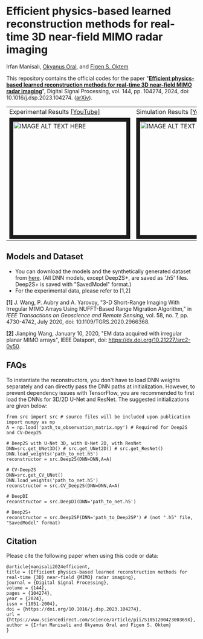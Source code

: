 # Efficient physics-based learned reconstruction methods for real-time 3D near-field MIMO radar imaging
Irfan Manisalı, [Okyanus Oral](https://eee.metu.edu.tr/personel/okyanus-oral), and [Figen S. Oktem](https://blog.metu.edu.tr/figeno/) 

This repository contains the official codes for the paper "[**Efficient physics-based learned reconstruction methods for real-time 3D near-field MIMO radar imaging**](https://www.sciencedirect.com/science/article/pii/S105120042300369X)", Digital Signal Processing, vol. 144, pp. 104274, 2024, doi: 10.1016/j.dsp.2023.104274. ([arXiv](https://arxiv.org/abs/2312.16959)).

<table>
<tr><td>Experimental Results <a href="http://www.youtube.com/watch?feature=player_embedded&v=9qTrIXIPdVc">[YouTube]</a></td><td>Simulation Results <a href="http://www.youtube.com/watch?feature=player_embedded&v=Mg4YhEuxVL4">[YouTube]</a></td></tr>
<tr><td><a href="http://www.youtube.com/watch?feature=player_embedded&v=9qTrIXIPdVc
" target="_blank"><img src="http://img.youtube.com/vi/9qTrIXIPdVc/0.jpg" 
alt="IMAGE ALT TEXT HERE" width="300" height="" border="10" /></a></td><td><a href="http://www.youtube.com/watch?feature=player_embedded&v=Mg4YhEuxVL4
" target="_blank"><img src="http://img.youtube.com/vi/Mg4YhEuxVL4/0.jpg" 
alt="IMAGE ALT TEXT HERE" width="300" height="" border="10" /></a></td></tr>
</table>

## Models and Dataset

- You can download the models and the synthetically generated dataset from [here](https://drive.google.com/drive/folders/1De2VF7KIOp3DHYNgCHkcx-fLM0cnTnM6?usp=sharing). (All DNN models, except Deep2S+, are saved as '.h5' files. Deep2S+ is saved with "SavedModel" format.)
- For the experimental data, please refer to [1,2]

**[1]** J. Wang, P. Aubry and A. Yarovoy, "3-D Short-Range Imaging With Irregular MIMO Arrays Using NUFFT-Based Range Migration Algorithm," in _IEEE Transactions on Geoscience and Remote Sensing_, vol. 58, no. 7, pp. 4730-4742, July 2020, doi: 10.1109/TGRS.2020.2966368.

**[2]** Jianping Wang, January 10, 2020, "EM data acquired with irregular planar MIMO arrays", IEEE Dataport, doi: https://dx.doi.org/10.21227/src2-0y50.

## FAQs
To instantiate the reconstructors, you don't have to load DNN weights separately and can directly pass the DNN paths at initialization. However, to prevent dependency issues with TensorFlow, you are recommended to first load the DNNs for 3D/2D U-Net and ResNet. The suggested initializations are given below:

    from src import src # source files will be included upon publication
    import numpy as np
    A = np.load('path_to_observation_matrix.npy') # Required for Deep2S and CV-Deep2S
   
    # Deep2S with U-Net 3D, with U-Net 2D, with ResNet
    DNN=src.get_UNet3D() # src.get_UNet2D() # src.get_ResNet()
    DNN.load_weights('path_to_net.h5')
    reconstructor = src.Deep2S(DNN=DNN,A=A)

    # CV-Deep2S
    DNN=src.get_CV_UNet() 
    DNN.load_weights('path_to_net.h5')
    reconstructor = src.CV_Deep2S(DNN=DNN,A=A)
    
    # DeepDI
    reconstructor = src.DeepDI(DNN='path_to_net.h5')
    
    # Deep2S+
    reconstructor = src.Deep2SP(DNN='path_to_Deep2SP') # (not ".h5" file, "SavedModel" format)
    
## Citation
Please cite the following paper when using this code or data:

    @article{manisali2024efficient,
    title = {Efficient physics-based learned reconstruction methods for real-time {3D} near-field {MIMO} radar imaging},
    journal = {Digital Signal Processing},
    volume = {144},
    pages = {104274},
    year = {2024},
    issn = {1051-2004},
    doi = {https://doi.org/10.1016/j.dsp.2023.104274},
    url = {https://www.sciencedirect.com/science/article/pii/S105120042300369X},
    author = {Irfan Manisali and Okyanus Oral and Figen S. Oktem}
    }

